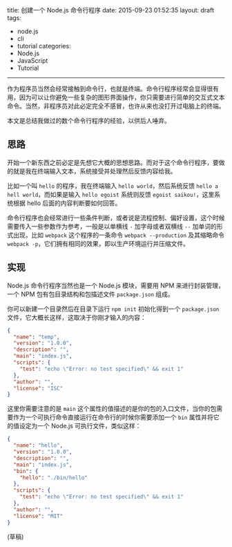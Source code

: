 title: 创建一个 Node.js 命令行程序
date: 2015-09-23 01:52:35
layout: draft
tags:
  - node.js
  - cli
  - tutorial
categories:
  - Node.js
  - JavaScript
  - Tutorial
---
作为程序员当然会经常接触到命令行，也就是终端。命令行程序经常会显得很有用，因为可以让你避免一些复杂的图形界面操作，你只需要进行简单的交互式文本命令。当然，非程序员对此必定完全不感冒，也许从来也没打开过电脑上的终端。

本文是总结我做过的数个命令行程序的经验，以供后人唾弃。

## 思路

开始一个新东西之前必定是先想它大概的思想思路。而对于这个命令行程序，要做的就是我在终端输入文本，系统接受并处理然后反馈内容给我。

比如一个叫 `hello` 的程序，我在终端输入 `hello world`，然后系统反馈 `hello a hell world`，而如果是输入 `hello egoist` 系统则反馈 `egoist saikou!`，这里系统根据 hello 后面的内容判断要如何回答。

命令行程序也会经常进行一些条件判断，或者说是流程控制、偏好设置，这个时候需要传入一些参数作为参考，一般是以单横线 `-` 加字母或者双横线 `--` 加单词的形式出现，比如 `webpack` 这个程序的一条命令 `webpack --production` 及其缩略命令 `webpack -p`，它们拥有相同的效果，即以生产环境运行并压缩文件。

## 实现

Node.js 命令行程序当然也是一个 Node.js 模块，需要用 NPM 来进行封装管理，一个 NPM 包有包目录结构和包描述文件 `package.json` 组成。

你可以新建一个目录然后在目录下运行 `npm init` 初始化得到一个 `package.json` 文件，它大概长这样，这取决于你刚才输入的内容：

```json
{
  "name": "temp",
  "version": "1.0.0",
  "description": "",
  "main": "index.js",
  "scripts": {
    "test": "echo \"Error: no test specified\" && exit 1"
  },
  "author": "",
  "license": "ISC"
}
```

这里你需要注意的是 `main` 这个属性的值描述的是你的包的入口文件，当你的包需要作为一个可执行命令直接运行在命令行的时候你需要添加一个 `bin` 属性并将它的值设定为一个 Node.js 可执行文件，类似这样：

```json
{
  "name": "hello",
  "version": "1.0.0",
  "description": "",
  "main": "index.js",
  "bin": {
    "hello": "./bin/hello"
  },
  "scripts": {
    "test": "echo \"Error: no test specified\" && exit 1"
  },
  "author": "",
  "license": "MIT"
}
```

(草稿)